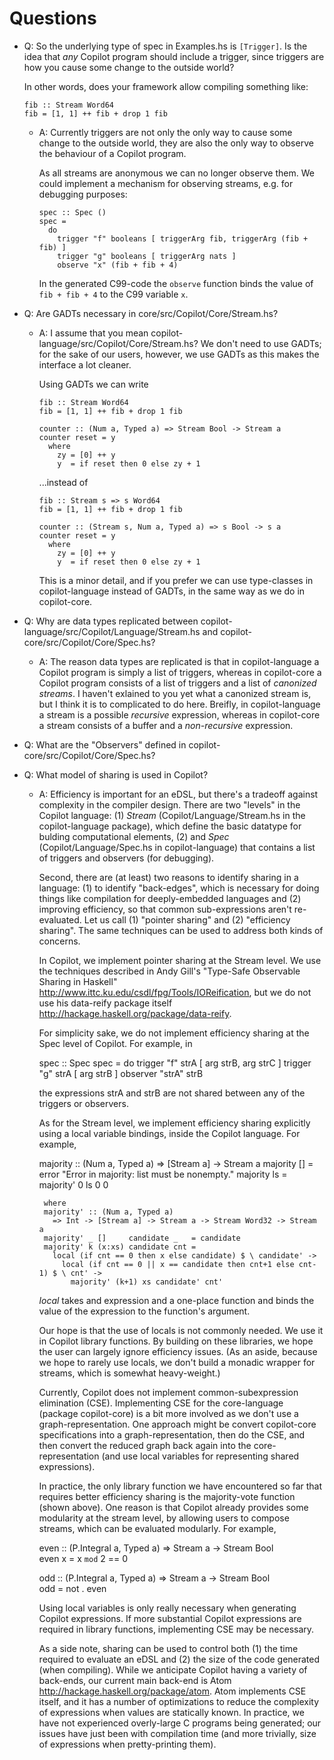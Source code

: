 Questions
=========

*   Q: So the underlying type of spec in Examples.hs is `[Trigger]`.  Is the idea that
    *any* Copilot program should include a trigger, since triggers are how
    you cause some change to the outside world?
    
    In other words, does your framework allow compiling something like:

        fib :: Stream Word64
        fib = [1, 1] ++ fib + drop 1 fib

    +   A: Currently triggers are not only the only way to cause some change to
        the outside world, they are also the only way to observe the behaviour
        of a Copilot program.
        
        As all streams are anonymous we can no longer observe them. We could
        implement a mechanism for observing streams, e.g. for debugging purposes:

            spec :: Spec ()
            spec =
              do
                trigger "f" booleans [ triggerArg fib, triggerArg (fib + fib) ]
                trigger "g" booleans [ triggerArg nats ]
                observe "x" (fib + fib + 4)

        In the generated C99-code the `observe` function binds the value of
        `fib + fib + 4` to the C99 variable `x`.

*   Q: Are GADTs necessary in core/src/Copilot/Core/Stream.hs?

    +   A: I assume that you mean copilot-language/src/Copilot/Core/Stream.hs?
        We don't need to use GADTs; for the sake of our users, however, we use
        GADTs as this makes the interface a lot cleaner.

        Using GADTs we can write

            fib :: Stream Word64
            fib = [1, 1] ++ fib + drop 1 fib

            counter :: (Num a, Typed a) => Stream Bool -> Stream a
            counter reset = y
              where
                zy = [0] ++ y
                y  = if reset then 0 else zy + 1

        ...instead of

            fib :: Stream s => s Word64
            fib = [1, 1] ++ fib + drop 1 fib

            counter :: (Stream s, Num a, Typed a) => s Bool -> s a
            counter reset = y
              where
                zy = [0] ++ y
                y  = if reset then 0 else zy + 1

        This is a minor detail, and if you prefer we can use type-classes in
        copilot-language instead of GADTs, in the same way as we do in
        copilot-core.

*   Q: Why are data types replicated between
    copilot-language/src/Copilot/Language/Stream.hs and
    copilot-core/src/Copilot/Core/Spec.hs?

    +   A: The reason data types are replicated is that in copilot-language a
        Copilot program is simply a list of triggers, whereas in copilot-core a
        Copilot program consists of a list of triggers and a list of
        *canonized streams*. I haven't exlained to you yet what a canonized
        stream is, but I think it is to complicated to do here. Breifly, in
        copilot-language a stream is a possible *recursive* expression, whereas
        in copilot-core a stream consists of a buffer and a *non-recursive*
        expression.

*   Q: What are the "Observers" defined in copilot-core/src/Copilot/Core/Spec.hs?

*   Q: What model of sharing is used in Copilot?

    + A: Efficiency is important for an eDSL, but there's a tradeoff against
       complexity in the compiler design.  There are two "levels" in the Copilot
       language: (1) *Stream* (Copilot/Language/Stream.hs in the
       copilot-language package), which define the basic datatype for bulding
       computational elements, (2) and *Spec* (Copilot/Language/Spec.hs in
       copilot-language) that contains a list of triggers and observers (for
       debugging).

       Second, there are (at least) two reasons to identify sharing in a
       language: (1) to identify "back-edges", which is necessary for doing things
       like compilation for deeply-embedded languages and (2) improving
       efficiency, so that common sub-expressions aren't re-evaluated.  Let us
       call (1) "pointer sharing" and (2) "efficiency sharing".  The same
       techniques can be used to address both kinds of concerns.

       In Copilot, we implement pointer sharing at the Stream level.  We use the
       techniques described in Andy Gill's "Type-Safe Observable Sharing in
       Haskell" <http://www.ittc.ku.edu/csdl/fpg/Tools/IOReification>, but we do
       not use his data-reify package itself
       <http://hackage.haskell.org/package/data-reify>.

       For simplicity sake, we do not implement efficiency sharing at the Spec
       level of Copilot.  For example, in

         spec :: Spec
         spec = do
           trigger  "f" strA [ arg strB, arg strC ]
           trigger  "g" strA [ arg strB ]
           observer "strA" strB

       the expressions strA and strB are not shared between any of the triggers
       or observers.

       As for the Stream level, we implement efficiency sharing explicitly using
       a local variable bindings, inside the Copilot language.  For example,

         majority :: (Num a, Typed a) => [Stream a] -> Stream a
         majority [] = error "Error in majority: list must be nonempty."
         majority ls = majority' 0 ls 0 0

           where
           majority' :: (Num a, Typed a)
             => Int -> [Stream a] -> Stream a -> Stream Word32 -> Stream a
           majority' _ []     candidate _   = candidate
           majority' k (x:xs) candidate cnt = 
             local (if cnt == 0 then x else candidate) $ \ candidate' ->
               local (if cnt == 0 || x == candidate then cnt+1 else cnt-1) $ \ cnt' ->
                 majority' (k+1) xs candidate' cnt'

       *local* takes and expression and a one-place function and binds the value
       of the expression to the function's argument.

       Our hope is that the use of locals is not commonly needed.  We use it in
       Copilot library functions.  By building on these libraries, we hope the
       user can largely ignore efficiency issues.  (As an aside, because we hope
       to rarely use locals, we don't build a monadic wrapper for streams, which
       is somewhat heavy-weight.)

       Currently, Copilot does not implement common-subexpression elimination
       (CSE).  Implementing CSE for the core-language (package copilot-core) is
       a bit more involved as we don't use a graph-representation.  One approach
       might be convert copilot-core specifications into a graph-representation,
       then do the CSE, and then convert the reduced graph back again into the
       core-representation (and use local variables for representing shared
       expressions).

       In practice, the only library function we have encountered so far that
       requires better efficiency sharing is the majority-vote function (shown
       above).  One reason is that Copilot already provides some modularity at
       the stream level, by allowing users to compose streams, which can be
       evaluated modularly.  For example, 

         even :: (P.Integral a, Typed a) => Stream a -> Stream Bool      
         even x = x `mod` 2 == 0

         odd :: (P.Integral a, Typed a) => Stream a -> Stream Bool       
         odd = not . even      

       Using local variables is only really necessary when generating Copilot
       expressions.  If more substantial Copilot expressions are required in
       library functions, implementing CSE may be necessary.

       As a side note, sharing can be used to control both (1) the time required
       to evaluate an eDSL and (2) the size of the code generated (when
       compiling).  While we anticipate Copilot having a variety of back-ends,
       our current main back-end is Atom
       <http://hackage.haskell.org/package/atom>.  Atom implements CSE itself,
       and it has a number of optimizations to reduce the complexity of
       expressions when values are statically known.  In practice, we have not
       experienced overly-large C programs being generated; our issues have just
       been with compilation time (and more trivially, size of expressions when
       pretty-printing them).
